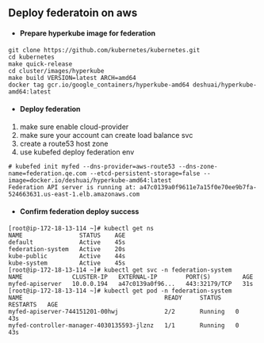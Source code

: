 ## Deploy federatoin on aws
* #### Prepare hyperkube image for federation
```
git clone https://github.com/kubernetes/kubernetes.git
cd kubernetes
make quick-release
cd cluster/images/hyperkube
make build VERSION=latest ARCH=amd64
docker tag gcr.io/google_containers/hyperkube-amd64 deshuai/hyperkube-amd64:latest
```
* #### Deploy federation
1. make sure enable cloud-provider
2. make sure your account can create load balance svc
3. create a route53 host zone
4. use kubefed deploy federation env
```
# kubefed init myfed --dns-provider=aws-route53 --dns-zone-name=federation.qe.com --etcd-persistent-storage=false --image=docker.io/deshuai/hyperkube-amd64:latest
Federation API server is running at: a47c0139a0f9611e7a15f0e70ee9b7fa-524663631.us-east-1.elb.amazonaws.com
```

* #### Confirm federation deploy success
```
[root@ip-172-18-13-114 ~]# kubectl get ns
NAME                STATUS    AGE
default             Active    45s
federation-system   Active    20s
kube-public         Active    44s
kube-system         Active    45s
[root@ip-172-18-13-114 ~]# kubectl get svc -n federation-system
NAME              CLUSTER-IP   EXTERNAL-IP        PORT(S)         AGE
myfed-apiserver   10.0.0.194   a47c0139a0f96...   443:32179/TCP   31s
[root@ip-172-18-13-114 ~]# kubectl get pod -n federation-system
NAME                                        READY     STATUS    RESTARTS   AGE
myfed-apiserver-744151201-00hwj             2/2       Running   0          43s
myfed-controller-manager-4030135593-jlznz   1/1       Running   0          43s
```
